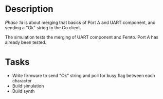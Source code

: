 # Description
*Phase 1a* is about merging that basics of Port A and UART component, and sending a "Ok" string to the Go client.

The simulation tests the merging of UART component and Femto. Port A has already been tested.

# Tasks
- Write firmware to send "Ok" string and poll for busy flag between each character
- Build simulation
- Build synth